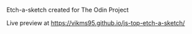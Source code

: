 Etch-a-sketch created for The Odin Project
 
Live preview at https://vikms95.github.io/js-top-etch-a-sketch/
